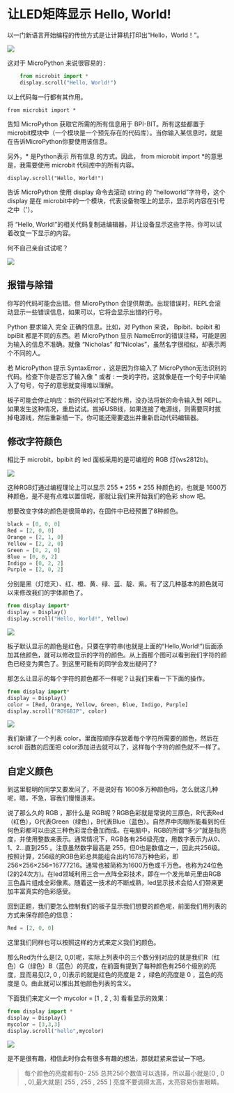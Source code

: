 让LED矩阵显示 Hello, World!
=============

以一门新语言开始编程的传统方式是让计算机打印出“Hello，World！”。

![](../assets/micropython/images/scroll-hello.gif)

这对于 MicroPython 来说很容易的 :

```python
    from microbit import *
    display.scroll("Hello, World!")
```

以上代码每一行都有其作用。

`
    from microbit import *
`

告知 MicroPython 获取它所需的所有信息用于 BPI-BIT。所有这些都置于microbit模块中（一个模块是一个预先存在的代码库）。当你输入某信息时，就是在告诉MicroPython你要使用该信息。

另外，\* 是Python表示 所有信息 的方式。因此， from microbit import \*的意思是，我需要使用 microbit 代码库中的所有内容。

`
    display.scroll("Hello, World!")
`

告诉 MicroPython 使用 display 命令去滚动 string 的 “helloworld”字符号，这个 display 是在 microbit中的一个模块，代表设备物理上的显示，显示的内容在引号之中（'）。

将 “Hello, World!”的相关代码复制进编辑器，并让设备显示这些字符。你可以试着改变一下显示的内容。

何不自己亲自试试呢？

![](../assets/micropython/images/scroll.gif)

报错与除错
------------

你写的代码可能会出错。但 MicroPython 会提供帮助。出现错误时，REPL会滚动显示一些错误信息，如果可以，它将会显示出错的行号。

Python 要求输入 完全 正确的信息。比如，对 Python 来说， Bpibit、bpibit 和 bpiBit 都是不同的东西。若 MicroPython 显示 NameError的错误注释，可能是因为输入的信息不准确。就像 “Nicholas” 和“Nicolas”，虽然名字很相似，却表示两个不同的人。

若 MicroPython 提示 SyntaxError ，这是因为你输入了 MicroPython无法识别的代码。检查下你是否忘了输入像 " 或者 : 一类的字符。这就像是在一个句子中间输入了句号，句子的意思就变得难以理解。

板子可能会停止响应：新的代码对它不起作用，没办法将新的命令输入到 REPL。如果发生这种情况，重启试试。拔掉USB线，如果连接了电源线，则需要同时拔掉电源线，然后重新插一下。你可能还需要退出并重新启动代码编辑器。

修改字符颜色
------------

相比于 microbit，bpibit 的 led 面板采用的是可编程的 RGB 灯(ws2812b)。

![](../assets/micropython/images/ws2812.png)

这种RGB灯通过编程理论上可以显示 255 \* 255 \* 255 种颜色的，也就是 1600万种颜色，是不是有点难以置信呢，那就让我们来开始我们的色彩 show 吧。

想要改变字体的颜色是很简单的，在固件中已经预置了8种颜色。

```python
black = [0, 0, 0]
Red = [2, 0, 0]
Orange = [2, 1, 0]
Yellow = [2, 2, 0]
Green = [0, 2, 0]
Blue = [0, 0, 2]
Indigo = [0, 2, 2]
Purple = [2, 0, 2]
```

分别是黑（灯熄灭）、红、橙、黄、绿、蓝、靛、紫。有了这几种基本的颜色就可以来修改我们的字体颜色了。

```python
from display import*
display = Display()
display.scroll("Hello, World!", Yellow)
```

![](../assets/micropython/images/yellow.gif)

板子默认显示的颜色是红色，只要在字符串(也就是上面的“Hello,World!”)后面添加其他颜色，就可以修改显示的字符的颜色。从上面那个图可以看到我们字符的颜色已经变为黄色了。到这里可能有的同学会发出疑问了?

那怎么让显示的每个字符的颜色都不一样呢？让我们来看一下下面的操作。

```python
from display import*
display = Display()
color = [Red, Orange, Yellow, Green, Blue, Indigo, Purple]
display.scroll("ROYGBIP", color)
```

![](../assets/micropython/images/color.gif)

我们新建了一个列表 color，里面按顺序存放着每个字符所需要的颜色，然后在scroll 函数的后面把 color添加进去就可以了，这样每个字符的颜色就不一样了。

自定义颜色
----------

到这里聪明的同学又要发问了，不是说好有 1600多万种颜色吗，怎么就这几种呢，嗯，不急，容我们慢慢道来。

说了那么久的 RGB ，那什么是 RGB呢？RGB色彩就是常说的三原色，R代表Red（红色），G代表Green（绿色），B代表Blue（蓝色）。自然界中肉眼所能看到的任何色彩都可以由这三种色彩混合叠加而成。在电脑中，RGB的所谓“多少”就是指亮度，并使用整数来表示。通常情况下，RGB各有256级亮度，用数字表示为从0、1、2…直到255 。注意虽然数字最高是 255，但0也是数值之一，因此共256级。按照计算，256级的RGB色彩总共能组合出约1678万种色彩，即256×256×256=16777216。通常也被简称为1600万色或千万色。也称为24位色(2的24次方)。在led领域利用三合一点阵全彩技术，即在一个发光单元里由RGB三色晶片组成全彩像素。随着这一技术的不断成熟，led显示技术会给人们带来更加丰富真实的色彩感受。

回到正题，我们要怎么控制我们的板子显示我们想要的颜色呢，前面我们用列表的方式来保存颜色的信息：

```python
Red = [2, 0, 0]
```

这里我们同样也可以按照这样的方式来定义我们的颜色。

那么Red为什么是[2, 0,0]呢，实际上列表中的三个数分别对应的就是我们R（红色）G（绿色）B（蓝色）的亮度，在前面有提到了每种颜色有256个级别的亮度，显而易见[2,
0 , 0]表示的就是红色的亮度是 2 ，绿色的亮度是 0 ，蓝色的亮度是 0。由此就可以推出其他颜色列表的含义。

下面我们来定义一个 mycolor = [1 , 2 , 3] 看看显示的效果：

```python
from display import *
display = Display()
mycolor = [3,3,3]
display.scroll("hello",mycolor)
```

![](../assets/micropython/images/mycolor.gif)

是不是很有趣，相信此时你会有很多有趣的想法，那就赶紧来尝试一下吧。

> 每个颜色的亮度都有0- 255 总共256个数值可以选择，所以最小就是[0 , 0 , 0],最大就是[ 255 , 255 , 255 ] 亮度不要调得太高，太亮容易伤害眼睛。
